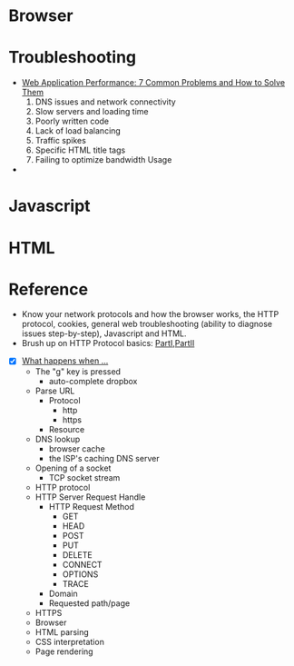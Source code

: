 # Browser
# Troubleshooting
- [Web Application Performance: 7 Common Problems and How to Solve Them](https://stackify.com/web-application-problems/)
    1. DNS issues and network connectivity
    2. Slow servers and loading time
    3. Poorly written code
    4. Lack of load balancing
    5. Traffic spikes
    6. Specific HTML title tags
    7. Failing to optimize bandwidth Usage
- 
# Javascript
# HTML

# Reference
- Know your network protocols and how the browser works, the HTTP protocol, cookies, general web troubleshooting (ability to diagnose issues step-by-step), Javascript and HTML.
- Brush up on HTTP Protocol basics: [PartI​](https://code.tutsplus.com/tutorials/http-the-protocol-every-web-developer-must-know-part-1--net-31177),​ [PartII](https://code.tutsplus.com/tutorials/http-the-protocol-every-web-developer-must-know-part-2--net-31155)
- [x] [What happens when ...](https://github.com/alex/what-happens-when)
    - The "g" key is pressed
        - auto-complete dropbox
    - Parse URL
        - Protocol
            - http
            - https
        - Resource   
    - DNS lookup
        - browser cache
        - the ISP's caching DNS server
    - Opening of a socket
        - TCP socket stream
    - HTTP protocol
    - HTTP Server Request Handle
        - HTTP Request Method
            - GET
            - HEAD
            - POST
            - PUT
            - DELETE
            - CONNECT
            - OPTIONS
            - TRACE
        - Domain
        - Requested path/page
    - HTTPS
    - Browser
    - HTML parsing
    - CSS interpretation
    - Page rendering